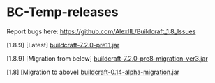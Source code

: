 # BC-Temp-releases

Report bugs here: https://github.com/AlexIIL/Buildcraft_1.8_Issues

[1.8.9] [Latest] [buildcraft-7.2.0-pre11.jar](https://www.dropbox.com/s/qumoqdzzy6va035/buildcraft-7.2.0-pre11.jar?dl=0)

[1.8.9] [Migration from below] [buildcraft-7.2.0-pre8-migration-ver3.jar](https://www.dropbox.com/s/9idh2tt02d9c9dq/buildcraft-7.2.0-pre8-migration-ver3.jar?dl=1)

[1.8] [Migration to above] [buildcraft-0.14-alpha-migration.jar]( https://www.dropbox.com/s/24feujbpfik6z8h/buildcraft-0.14-alpha-migration.jar?dl=1)

